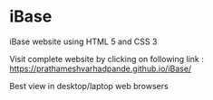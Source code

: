 # iBase
iBase website using HTML 5 and CSS 3

Visit complete website by clicking on following link :
https://prathameshvarhadpande.github.io/iBase/

Best view in desktop/laptop web browsers

